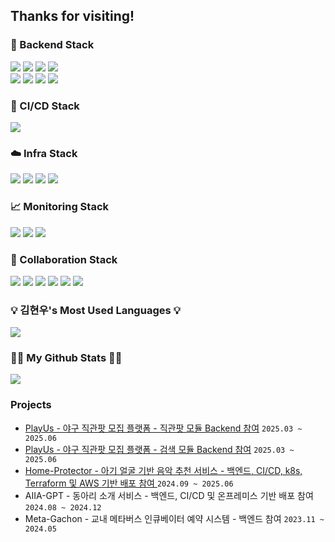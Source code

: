 ## Thanks for visiting!


<h3>🚀 Backend Stack</h3>
<p>
  <img src="https://img.shields.io/badge/Spring Boot-6DB33F?style=for-the-badge&logo=springboot&logoColor=white"/>
  <img src="https://img.shields.io/badge/Spring%20Security-6DB33F?style=for-the-badge&logo=springsecurity&logoColor=white"/>
  <img src="https://img.shields.io/badge/JUnit5-25A162?style=for-the-badge&logo=JUnit5&logoColor=white"/> 
  <img src="https://img.shields.io/badge/k6-7D64FF?style=for-the-badge&logo=k6&logoColor=white"/>
  <!-- <img src="https://img.shields.io/badge/JWT-black?style=for-the-badge&logo=JSON%20web%20tokens"/> -->
  <br/>
  <img src="https://img.shields.io/badge/MySQL-4479A1?style=for-the-badge&logo=MySQL&logoColor=white"/>
  <img src="https://img.shields.io/badge/MongoDB-47A248?style=for-the-badge&logo=mongodb&logoColor=white"/>
  <img src="https://img.shields.io/badge/Elasticsearch-005571?style=for-the-badge&logo=elasticsearch&logoColor=white"/> 
  <img src="https://img.shields.io/badge/Redis-FF4438?style=for-the-badge&logo=Redis&logoColor=white"/>
</p>



<h3>🔧 CI/CD Stack</h3>
<p>
  <img src="https://img.shields.io/badge/github%20actions-2671E5?style=for-the-badge&logo=githubactions&logoColor=white"/>
<!--   <img src="https://img.shields.io/badge/ArgoCD-EF7B4D?style=for-the-badge&logo=Argo&logoColor=white"/> -->
</p>



<h3>☁️ Infra Stack</h3>
<p>
  <img src="https://img.shields.io/badge/Docker-3776AB?style=for-the-badge&logo=Docker&logoColor=white"/>
  <img src="https://img.shields.io/badge/Kubernetes-326CE5?style=for-the-badge&logo=Kubernetes&logoColor=white"/>
  <img src="https://img.shields.io/badge/AWS-FF9900?style=for-the-badge&logo=amazon-aws&logoColor=white"/>
  <img src="https://img.shields.io/badge/terraform-%235835CC.svg?style=for-the-badge&logo=terraform&logoColor=white"/>
</p>



<h3>📈 Monitoring Stack</h3>
<p>
  <img src="https://img.shields.io/badge/Prometheus-E6522C?style=for-the-badge&logo=Prometheus&logoColor=white"/>
  <img src="https://img.shields.io/badge/grafana-F46800?style=for-the-badge&logo=grafana&logoColor=white"/>
  <img src="https://img.shields.io/badge/sentry-362D59?style=for-the-badge&logo=sentry&logoColor=white"/>
</p>



<h3>🤝 Collaboration Stack</h3>
<p>
  <img src="https://img.shields.io/badge/git-F05033?style=for-the-badge&logo=git&logoColor=white"/>
  <img src="https://img.shields.io/badge/github-121011?style=for-the-badge&logo=github&logoColor=white"/>
  <img src="https://img.shields.io/badge/Notion-000000?style=for-the-badge&logo=notion&logoColor=white"/>
  <img src="https://img.shields.io/badge/jira-0A0FFF?style=for-the-badge&logo=jira&logoColor=white"/>
  <img src="https://img.shields.io/badge/Slack-4A154B?style=for-the-badge&logo=slack&logoColor=white"/>
  <img src="https://img.shields.io/badge/Discord-COLOR?style=for-the-badge&logo=Discord&color=5865F2&logoColor=white"/>
</p>

<!--
<h3>🤝 Now I'm studying these...</h3>
--!>




<h3>💡 김현우's Most Used Languages 💡</h3>
<p>
  <img src="https://github-readme-stats.vercel.app/api/top-langs/?username=han16935&layout=compact&show_icons=true&show_owner=true&hide_title=true&theme=nord" />
</p>

<h3>👩‍💻 My Github Stats 👩‍💻</h3>
<p>
  <img src="https://github-readme-stats.vercel.app/api?username=han16935&show_icons=true&theme=nord" />
</p>

<h3> Projects </h3>
<ul>
   <li>
      <a href="https://github.com/KEA-ChunSam/PlayUs-twp-service">PlayUs - 야구 직관팟 모집 플랫폼 - 직관팟 모듈 Backend 참여</a> <code>2025.03 ~ 2025.06</code>
   </li>   

   <li>
      <a href="https://github.com/KEA-ChunSam/PlayUs-search-service">PlayUs - 야구 직관팟 모집 플랫폼 - 검색 모듈 Backend 참여</a> <code>2025.03 ~ 2025.06</code>
   </li>

   <li>
      <a href="https://github.com/GCU-Home-Protector">Home-Protector - 아기 얼굴 기반 음악 추천 서비스 - 백엔드, CI/CD, k8s, Terraform 및 AWS 기반 배포 참여 </a> <code>2024.09 ~ 2025.06</code>
   </li>

   <li>
      AIIA-GPT - 동아리 소개 서비스 - 백엔드, CI/CD 및 온프레미스 기반 배포 참여 </a> <code>2024.08 ~ 2024.12</code>
   </li>

   <li>
      Meta-Gachon - 교내 메타버스 인큐베이터 예약 시스템 - 백엔드 참여 </a> <code>2023.11 ~ 2024.05</code>
   </li>
</ul>
